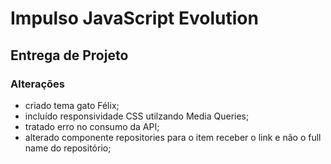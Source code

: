 # Impulso JavaScript Evolution
## Entrega de Projeto

### Alterações
- criado tema gato Félix;
- incluído responsividade CSS utilzando Media Queries;
- tratado erro no consumo da API;
- alterado componente repositories para o item receber o link e não o full name do repositório;
